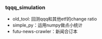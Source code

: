 

### tqqq_simulation ###

* old_tool: 回测qqq和其他etf的change ratio  
* simple_py：运用numpy做点小统计  
* futu-news-crawler：新闻合订本  